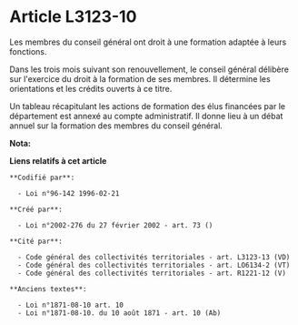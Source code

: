 # Article L3123-10

Les membres du conseil général ont droit à une formation adaptée à leurs fonctions.

Dans les trois mois suivant son renouvellement, le conseil général délibère sur l'exercice du droit à la formation de ses
membres. Il détermine les orientations et les crédits ouverts à ce titre.

Un tableau récapitulant les actions de formation des élus financées par le département est annexé au compte administratif. Il
donne lieu à un débat annuel sur la formation des membres du conseil général.

**Nota:**



**Liens relatifs à cet article**

	**Codifié par**:

	  - Loi n°96-142 1996-02-21

	**Créé par**:

	  - Loi n°2002-276 du 27 février 2002 - art. 73 ()

	**Cité par**:

	  - Code général des collectivités territoriales - art. L3123-13 (VD)
	  - Code général des collectivités territoriales - art. LO6134-2 (VT)
	  - Code général des collectivités territoriales - art. R1221-12 (V)

	**Anciens textes**:

	  - Loi n°1871-08-10 art. 10
	  - Loi n°1871-08-10. du 10 août 1871 - art. 10 (Ab)
